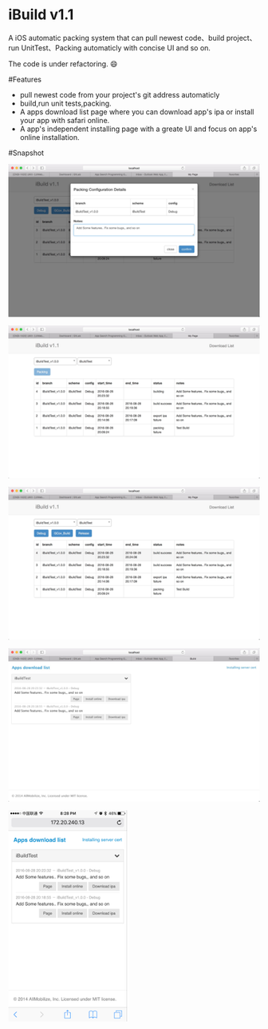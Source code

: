# iBuild v1.1
A iOS automatic packing system that can pull newest code、build project、run UnitTest、Packing automaticly with concise UI and so on.

The code is under refactoring. 😄

#Features

* pull newest code from your project's git address automaticly
* build,run unit tests,packing.
* A apps download list page where you can download app's ipa or install your app with safari online.
* A app's independent installing page with a greate UI and focus on app's online installation.


#Snapshot

![1](https://github.com/JasonZengJ/Images/raw/master/v1.png)

![2](https://github.com/JasonZengJ/Images/raw/master/v2.png)

![3](https://github.com/JasonZengJ/Images/raw/master/v3.png)

![4](https://github.com/JasonZengJ/Images/raw/master/v4.png)

<img src="https://github.com/JasonZengJ/Images/raw/master/v5.jpg" alt="GridPanelDemo" width="238" title="GridPanelDemo" style="display:block;">
